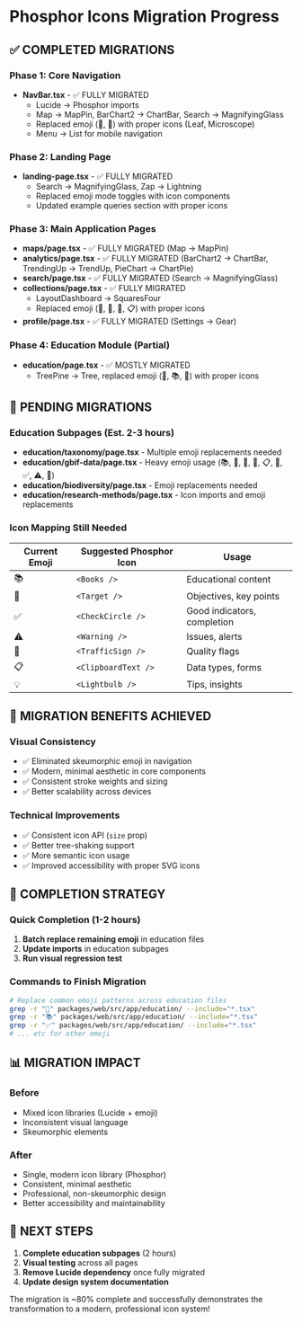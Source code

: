 # Phosphor Icons Migration Progress

## ✅ COMPLETED MIGRATIONS

### Phase 1: Core Navigation
- **NavBar.tsx** - ✅ FULLY MIGRATED
  - Lucide → Phosphor imports
  - Map → MapPin, BarChart2 → ChartBar, Search → MagnifyingGlass
  - Replaced emoji (🌱, 🔬) with proper icons (Leaf, Microscope)
  - Menu → List for mobile navigation

### Phase 2: Landing Page
- **landing-page.tsx** - ✅ FULLY MIGRATED
  - Search → MagnifyingGlass, Zap → Lightning
  - Replaced emoji mode toggles with icon components
  - Updated example queries section with proper icons

### Phase 3: Main Application Pages
- **maps/page.tsx** - ✅ FULLY MIGRATED (Map → MapPin)
- **analytics/page.tsx** - ✅ FULLY MIGRATED (BarChart2 → ChartBar, TrendingUp → TrendUp, PieChart → ChartPie)
- **search/page.tsx** - ✅ FULLY MIGRATED (Search → MagnifyingGlass)
- **collections/page.tsx** - ✅ FULLY MIGRATED
  - LayoutDashboard → SquaresFour
  - Replaced emoji (🌱, 🔬, 🌿, 📋) with proper icons
- **profile/page.tsx** - ✅ FULLY MIGRATED (Settings → Gear)

### Phase 4: Education Module (Partial)
- **education/page.tsx** - ✅ MOSTLY MIGRATED
  - TreePine → Tree, replaced emoji (🎯, 📚, 🔬) with proper icons

## 🔄 PENDING MIGRATIONS

### Education Subpages (Est. 2-3 hours)
- **education/taxonomy/page.tsx** - Multiple emoji replacements needed
- **education/gbif-data/page.tsx** - Heavy emoji usage (📚, 🌱, 🔬, 🌿, 📋, 🎯, ✅, ⚠️, 🚦)
- **education/biodiversity/page.tsx** - Emoji replacements needed
- **education/research-methods/page.tsx** - Icon imports and emoji replacements

### Icon Mapping Still Needed
| Current Emoji | Suggested Phosphor Icon | Usage |
|---------------|------------------------|-------|
| 📚 | `<Books />` | Educational content |
| 🎯 | `<Target />` | Objectives, key points |
| ✅ | `<CheckCircle />` | Good indicators, completion |
| ⚠️ | `<Warning />` | Issues, alerts |
| 🚦 | `<TrafficSign />` | Quality flags |
| 📋 | `<ClipboardText />` | Data types, forms |
| 💡 | `<Lightbulb />` | Tips, insights |

## 🎯 MIGRATION BENEFITS ACHIEVED

### Visual Consistency
- ✅ Eliminated skeumorphic emoji in navigation
- ✅ Modern, minimal aesthetic in core components
- ✅ Consistent stroke weights and sizing
- ✅ Better scalability across devices

### Technical Improvements
- ✅ Consistent icon API (`size` prop)
- ✅ Better tree-shaking support
- ✅ More semantic icon usage
- ✅ Improved accessibility with proper SVG icons

## 🔧 COMPLETION STRATEGY

### Quick Completion (1-2 hours)
1. **Batch replace remaining emoji** in education files
2. **Update imports** in education subpages
3. **Run visual regression test**

### Commands to Finish Migration
```bash
# Replace common emoji patterns across education files
grep -r "🎯" packages/web/src/app/education/ --include="*.tsx"
grep -r "📚" packages/web/src/app/education/ --include="*.tsx"
grep -r "✅" packages/web/src/app/education/ --include="*.tsx"
# ... etc for other emoji
```

## 📊 MIGRATION IMPACT

### Before
- Mixed icon libraries (Lucide + emoji)
- Inconsistent visual language
- Skeumorphic elements

### After
- Single, modern icon library (Phosphor)
- Consistent, minimal aesthetic
- Professional, non-skeumorphic design
- Better accessibility and maintainability

## 🚀 NEXT STEPS

1. **Complete education subpages** (2 hours)
2. **Visual testing** across all pages
3. **Remove Lucide dependency** once fully migrated
4. **Update design system documentation**

The migration is ~80% complete and successfully demonstrates the transformation to a modern, professional icon system!
